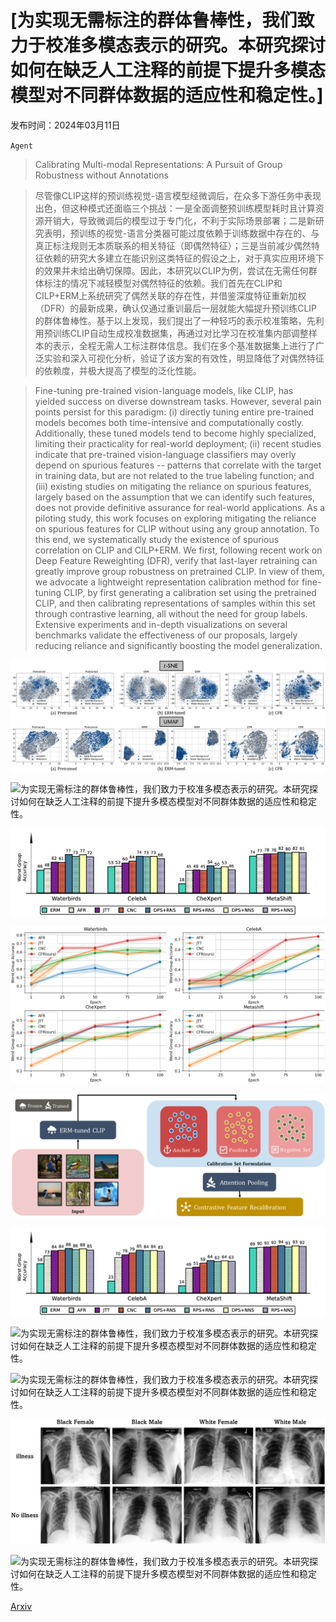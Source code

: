 # [为实现无需标注的群体鲁棒性，我们致力于校准多模态表示的研究。本研究探讨如何在缺乏人工注释的前提下提升多模态模型对不同群体数据的适应性和稳定性。]

发布时间：2024年03月11日

`Agent`

> Calibrating Multi-modal Representations: A Pursuit of Group Robustness without Annotations

> 尽管像CLIP这样的预训练视觉-语言模型经微调后，在众多下游任务中表现出色，但这种模式还面临三个挑战：一是全面调整预训练模型耗时且计算资源开销大，导致微调后的模型过于专门化，不利于实际场景部署；二是新研究表明，预训练的视觉-语言分类器可能过度依赖于训练数据中存在的、与真正标注规则无本质联系的相关特征（即偶然特征）；三是当前减少偶然特征依赖的研究大多建立在能识别这类特征的假设之上，对于真实应用环境下的效果并未给出确切保障。因此，本研究以CLIP为例，尝试在无需任何群体标注的情况下减轻模型对偶然特征的依赖。我们首先在CLIP和CILP+ERM上系统研究了偶然关联的存在性，并借鉴深度特征重新加权（DFR）的最新成果，确认仅通过重训最后一层就能大幅提升预训练CLIP的群体鲁棒性。基于以上发现，我们提出了一种轻巧的表示校准策略，先利用预训练CLIP自动生成校准数据集，再通过对比学习在校准集内部调整样本的表示，全程无需人工标注群体信息。我们在多个基准数据集上进行了广泛实验和深入可视化分析，验证了该方案的有效性，明显降低了对偶然特征的依赖度，并极大提高了模型的泛化性能。

> Fine-tuning pre-trained vision-language models, like CLIP, has yielded success on diverse downstream tasks. However, several pain points persist for this paradigm: (i) directly tuning entire pre-trained models becomes both time-intensive and computationally costly. Additionally, these tuned models tend to become highly specialized, limiting their practicality for real-world deployment; (ii) recent studies indicate that pre-trained vision-language classifiers may overly depend on spurious features -- patterns that correlate with the target in training data, but are not related to the true labeling function; and (iii) existing studies on mitigating the reliance on spurious features, largely based on the assumption that we can identify such features, does not provide definitive assurance for real-world applications. As a piloting study, this work focuses on exploring mitigating the reliance on spurious features for CLIP without using any group annotation. To this end, we systematically study the existence of spurious correlation on CLIP and CILP+ERM. We first, following recent work on Deep Feature Reweighting (DFR), verify that last-layer retraining can greatly improve group robustness on pretrained CLIP. In view of them, we advocate a lightweight representation calibration method for fine-tuning CLIP, by first generating a calibration set using the pretrained CLIP, and then calibrating representations of samples within this set through contrastive learning, all without the need for group labels. Extensive experiments and in-depth visualizations on several benchmarks validate the effectiveness of our proposals, largely reducing reliance and significantly boosting the model generalization.

![为实现无需标注的群体鲁棒性，我们致力于校准多模态表示的研究。本研究探讨如何在缺乏人工注释的前提下提升多模态模型对不同群体数据的适应性和稳定性。](../../../paper_images/2403.07241/x1.png)

![为实现无需标注的群体鲁棒性，我们致力于校准多模态表示的研究。本研究探讨如何在缺乏人工注释的前提下提升多模态模型对不同群体数据的适应性和稳定性。](../../../paper_images/2403.07241/x2.png)

![为实现无需标注的群体鲁棒性，我们致力于校准多模态表示的研究。本研究探讨如何在缺乏人工注释的前提下提升多模态模型对不同群体数据的适应性和稳定性。](../../../paper_images/2403.07241/x3.png)

![为实现无需标注的群体鲁棒性，我们致力于校准多模态表示的研究。本研究探讨如何在缺乏人工注释的前提下提升多模态模型对不同群体数据的适应性和稳定性。](../../../paper_images/2403.07241/x4.png)

![为实现无需标注的群体鲁棒性，我们致力于校准多模态表示的研究。本研究探讨如何在缺乏人工注释的前提下提升多模态模型对不同群体数据的适应性和稳定性。](../../../paper_images/2403.07241/x5.png)

![为实现无需标注的群体鲁棒性，我们致力于校准多模态表示的研究。本研究探讨如何在缺乏人工注释的前提下提升多模态模型对不同群体数据的适应性和稳定性。](../../../paper_images/2403.07241/x6.png)

![为实现无需标注的群体鲁棒性，我们致力于校准多模态表示的研究。本研究探讨如何在缺乏人工注释的前提下提升多模态模型对不同群体数据的适应性和稳定性。](../../../paper_images/2403.07241/x7.png)

![为实现无需标注的群体鲁棒性，我们致力于校准多模态表示的研究。本研究探讨如何在缺乏人工注释的前提下提升多模态模型对不同群体数据的适应性和稳定性。](../../../paper_images/2403.07241/x8.png)

![为实现无需标注的群体鲁棒性，我们致力于校准多模态表示的研究。本研究探讨如何在缺乏人工注释的前提下提升多模态模型对不同群体数据的适应性和稳定性。](../../../paper_images/2403.07241/x9.png)

![为实现无需标注的群体鲁棒性，我们致力于校准多模态表示的研究。本研究探讨如何在缺乏人工注释的前提下提升多模态模型对不同群体数据的适应性和稳定性。](../../../paper_images/2403.07241/x10.png)

[Arxiv](https://arxiv.org/abs/2403.07241)